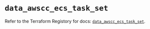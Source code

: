 # `data_awscc_ecs_task_set`

Refer to the Terraform Registory for docs: [`data_awscc_ecs_task_set`](https://registry.terraform.io/providers/hashicorp/awscc/0.70.0/docs/data-sources/ecs_task_set).
